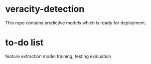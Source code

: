 # veracity-detection
This repo contains predictive models which is ready for deployment.


# to-do list
feature extraction
model training, testing
evaluation 
